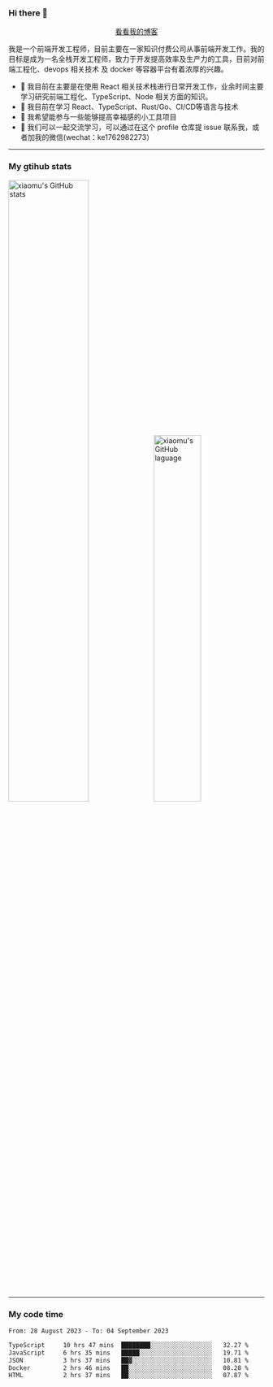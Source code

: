 ### Hi there 👋

<p align="center">
  <a href="https://real-jacket.github.io">看看我的博客</a>
</p>

我是一个前端开发工程师，目前主要在一家知识付费公司从事前端开发工作。我的目标是成为一名全栈开发工程师，致力于开发提高效率及生产力的工具，目前对前端工程化、devops 相关技术 及 docker 等容器平台有着浓厚的兴趣。

- 🔭 我目前在主要是在使用 React 相关技术栈进行日常开发工作，业余时间主要学习研究前端工程化、TypeScript、Node 相关方面的知识。
- 🌱 我目前在学习 React、TypeScript、Rust/Go、CI/CD等语言与技术
- 👯 我希望能参与一些能够提高幸福感的小工具项目
- 💬 我们可以一起交流学习，可以通过在这个 profile 仓库提 issue 联系我，或者加我的微信(wechat：ke1762982273）

***

### My gtihub stats

<a><img src="https://github-readme-stats-git-masterrstaa-rickstaa.vercel.app/api?username=real-jacket&&show_icons=true" title="xiaomu's GitHub stats" alt="xiaomu's GitHub stats" style="width:56%;"/></a>
<a><img src="https://github-readme-stats-git-masterrstaa-rickstaa.vercel.app/api/top-langs/?username=real-jacket&layout=compact" title="xiaomu's GitHub laguage" alt="xiaomu's GitHub laguage" style="width:43%;"/><a/>

***

### My code time

<!--START_SECTION:waka-->

```txt
From: 28 August 2023 - To: 04 September 2023

TypeScript     10 hrs 47 mins  ████████░░░░░░░░░░░░░░░░░   32.27 %
JavaScript     6 hrs 35 mins   █████░░░░░░░░░░░░░░░░░░░░   19.71 %
JSON           3 hrs 37 mins   ██▓░░░░░░░░░░░░░░░░░░░░░░   10.81 %
Docker         2 hrs 46 mins   ██░░░░░░░░░░░░░░░░░░░░░░░   08.28 %
HTML           2 hrs 37 mins   ██░░░░░░░░░░░░░░░░░░░░░░░   07.87 %
```

<!--END_SECTION:waka-->
